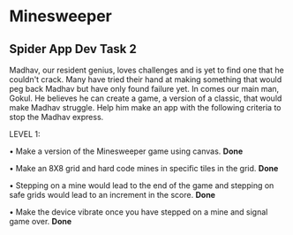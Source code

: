 # Minesweeper
## Spider App Dev Task 2

Madhav, our resident genius, loves challenges and is yet to find one that
he couldn't crack. Many have tried their hand at making something that would
peg back Madhav but have only found failure yet. In comes our main man,
Gokul. He believes he can create a game, a version of a classic, that would
make Madhav struggle. Help him make an app with the following criteria to
stop the Madhav express.

LEVEL 1:

• Make a version of the Minesweeper game using canvas. <b>Done</b>

• Make an 8X8 grid and hard code mines in specific tiles in the grid. <b>Done</b>

• Stepping on a mine would lead to the end of the game and stepping on
safe grids would lead to an increment in the score. <b>Done</b>

• Make the device vibrate once you have stepped on a mine and signal
game over. <b>Done</b>
